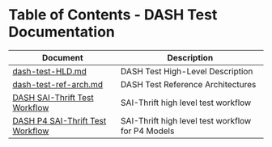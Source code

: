 # Table of Contents - DASH Test Documentation

| Document | Description |
|--------- | ----------- |
| [dash-test-HLD.md](dash-test-HLD.md) | DASH Test High-Level Description |
| [dash-test-ref-arch.md](dash-test-ref-arch.md) | DASH Test Reference Architectures |
| [DASH SAI-Thrift Test Workflow](dash-test-workflow-saithrift.md)| SAI-Thrift high level test workflow|
| [DASH P4 SAI-Thrift Test Workflow](dash-test-workflow-p4-saithrift.md) | SAI-Thrift high level test workflow for P4 Models |

